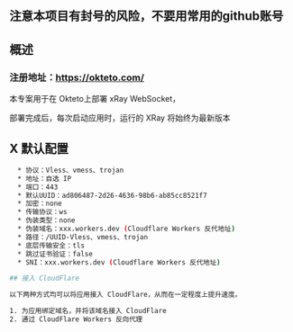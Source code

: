 
## 注意本项目有封号的风险，不要用常用的github账号

## 概述

### 注册地址：https://okteto.com/
本专案用于在 Okteto上部署 xRay WebSocket，

部署完成后，每次启动应用时，运行的 XRay 将始终为最新版本


## X 默认配置
  ```bash
    * 协议：Vless、vmess、trojan
    * 地址：自选 IP
    * 端口：443
    * 默认UUID：ad806487-2d26-4636-98b6-ab85cc8521f7
    * 加密：none
    * 传输协议：ws
    * 伪装类型：none
    * 伪装域名：xxx.workers.dev (Cloudflare Workers 反代地址)
    * 路径：/UUID-Vless、vmess、trojan
    * 底层传输安全：tls
    * 跳过证书验证：false
    * SNI：xxx.workers.dev (Cloudflare Workers 反代地址)

## 接入 CloudFlare

以下两种方式均可以将应用接入 CloudFlare，从而在一定程度上提升速度。

 1. 为应用绑定域名，并将该域名接入 CloudFlare
 2. 通过 CloudFlare Workers 反向代理


